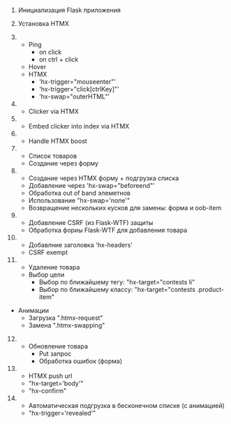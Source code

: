 1. Инициализация Flask приложения

2. Установка HTMX

3.  - Ping
        - on click
        - on ctrl + click
    - Hover
    - HTMX
        - 'hx-trigger="mouseenter"'
        - 'hx-trigger="click[ctrlKey]"'
        - 'hx-swap="outerHTML"'

4. - Clicker via HTMX

5. - Embed clicker into index via HTMX

6. - Handle HTMX boost

7. - Список товаров
   - Создание через форму

8. - Создание через HTMX форму + подгрузка списка
   - Добавление через 'hx-swap="beforeend"' 
   - Обработка out of band элеметнов
   - Использование "hx-swap='none'"
   - Возвращение нескольких кусков для замены: форма и ооb-item

9. - Добавление CSRF (из Flask-WTF) защиты   
   - Обработка фориы Flask-WTF для добавления товара

10. - Добавлние заголовка 'hx-headers'
    - CSRF exempt 

11. - Удаление товара
    - Выбор цели
      - Bыбор по ближайшему тегу: "hx-target="contests li"
      - Bыбор по ближайшему классу: "hx-target="contests .product-item"
   - Анимации
      - Загрузка ".htmx-request"
      - Замена ".htmx-swapping"

12. - Обновление товара
      - Put запрос
      - Обработка ошибок (форма)

13. - HTMX push url
    - "hx-target='body'"
    - "hx-confirm"
    
14. - Автоматическая подгрузка в бесконечном списке (с анимацией)
    - "hx-trigger='revealed'"